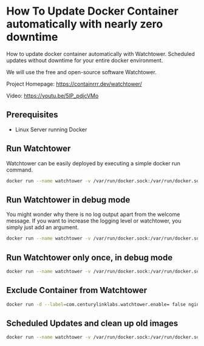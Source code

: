 # How To Update Docker Container automatically with nearly zero downtime
How to update docker container automatically with Watchtower. Scheduled updates without downtime for your entire docker environment.

We will use the free and open-source software Watchtower.


Project Homepage: https://containrrr.dev/watchtower/

Video: https://youtu.be/5lP_pdjcVMo

## Prerequisites

- Linux Server running Docker

## Run Watchtower

Watchtower can be easily deployed by executing a simple docker run command.

```bash
docker run --name watchtower -v /var/run/docker.sock:/var/run/docker.sock containrrr/watchtower
```

## Run Watchtower in debug mode

You might wonder why there is no log output apart from the welcome message. If you want to increase the logging level or watchtower, you simply just add an argument.

```bash
docker run --name watchtower -v /var/run/docker.sock:/var/run/docker.sock containrrr/watchtower --debug
```

## Run Watchtower only once, in debug mode

```bash
docker run --name watchtower -v /var/run/docker.sock:/var/run/docker.sock containrrr/watchtower --run-once --debug
```

## Exclude Container from Watchtower

```bash
docker run -d --label=com.centurylinklabs.watchtower.enable= false nginx
```

## Scheduled Updates and clean up old images

```bash
docker run --name watchtower -v /var/run/docker.sock:/var/run/docker.sock --restart unless-stopped containrrr/watchtower --schedule "0 0 4 * * *" --debug
```
